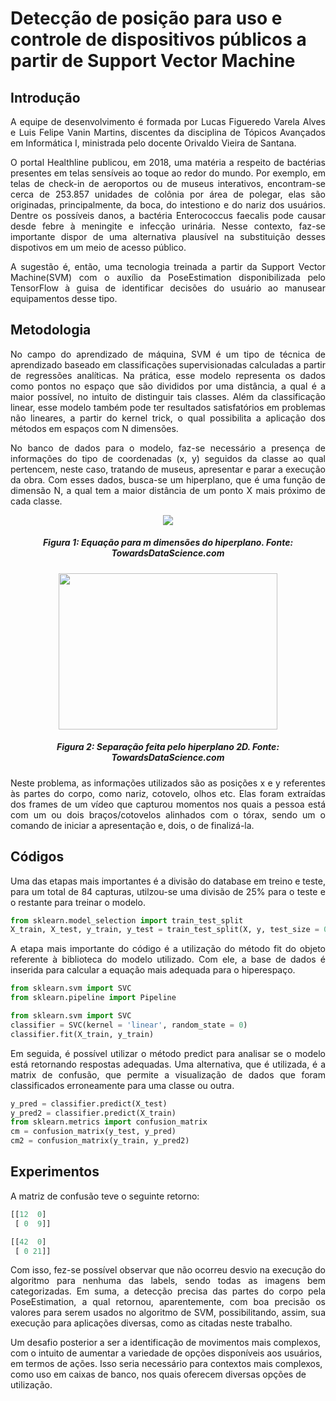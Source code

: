 # Detecção de posição para uso e controle de dispositivos públicos a partir de Support Vector Machine

## Introdução
<p align="justify">
A equipe de desenvolvimento é formada por Lucas Figueredo Varela Alves e Luis Felipe Vanin Martins, discentes da disciplina de Tópicos Avançados em Informática I, ministrada pelo docente Orivaldo Vieira de Santana. 
</p>
<p align="justify">
O portal Healthline publicou, em 2018, uma matéria a respeito de bactérias presentes em telas sensíveis ao toque ao redor do mundo. Por exemplo, em telas de check-in de aeroportos ou de museus interativos, encontram-se cerca de 253.857 unidades de colônia por área de polegar, elas são originadas, principalmente, da boca, do intestiono e do nariz dos usuários. Dentre os possíveis danos, a bactéria Enterococcus faecalis pode causar desde febre à meningite e infecção urinária. Nesse contexto, faz-se importante dispor de uma alternativa plausível na substituição desses dispotivos em um meio de acesso público.
</p>
<p align="justify">
A sugestão é, então, uma tecnologia treinada a partir da Support Vector Machine(SVM) com o auxílio da PoseEstimation disponibilizada pelo TensorFlow à guisa de identificar decisões do usuário ao manusear equipamentos desse tipo.
</p>


## Metodologia 
<p align="justify">
No campo do aprendizado de máquina, SVM é um tipo de técnica de aprendizado baseado em classificações supervisionadas calculadas a partir de regressões analíticas. Na prática, esse modelo representa os dados como pontos no espaço que são divididos por uma distância, a qual é a maior possível, no intuito de distinguir tais classes. Além da classificação linear, esse modelo também pode ter resultados satisfatórios em problemas não lineares, a partir do kernel trick, o qual possibilita a aplicação dos métodos em espaços com N dimensões.
</p>
<p align="justify">
No banco de dados para o modelo, faz-se necessário a presença de informações do tipo de coordenadas (x, y) seguidos da classe ao qual pertencem, neste caso, tratando de museus, apresentar e parar a execução da obra. Com esses dados, busca-se um hiperplano, que é uma função de dimensão N, a qual tem a maior distância de um ponto X mais próximo de cada classe.
</p>
<center>
<img src="https://miro.medium.com/max/291/1*lSnqrKcgwCcdKcLh9xbqSA.png"/>
<h5>Figura 1: Equação para m dimensões do hiperplano.
Fonte: TowardsDataScience.com </h5></center>

<center><img src="https://miro.medium.com/max/781/1*MPnxatC0-O_HhzLWd83bGA.png" width="350" height="250"/> 
<h5>Figura 2: Separação feita pelo hiperplano 2D.
Fonte: TowardsDataScience.com</h5> </center>
<p align="justify">
Neste problema, as informações utilizados são as posições x e y referentes às partes do corpo, como nariz, cotovelo, olhos etc. Elas foram extraídas dos frames de um vídeo que capturou momentos nos quais a pessoa está com um ou dois braços/cotovelos alinhados com o tórax, sendo um o comando de iniciar a apresentação e, dois, o de finalizá-la.
</p>

## Códigos 
<p align="justify">
Uma das etapas mais importantes é a divisão do database em treino e teste, para um total de 84 capturas, utilzou-se uma divisão de 25% para o teste e o restante para treinar o modelo.
</p>

```py
from sklearn.model_selection import train_test_split
X_train, X_test, y_train, y_test = train_test_split(X, y, test_size = 0.25, random_state = 0)
```
<p align="justify">
A etapa mais importante do código é a utilização do método fit do objeto referente à biblioteca do modelo utilizado. Com ele, a base de dados é inserida para calcular a equação mais adequada para o hiperespaço.
</p>

```py
from sklearn.svm import SVC
from sklearn.pipeline import Pipeline

from sklearn.svm import SVC
classifier = SVC(kernel = 'linear', random_state = 0)
classifier.fit(X_train, y_train)
```

<p align="justify">
Em seguida, é possível utilizar o método predict para analisar se o modelo está retornando respostas adequadas. Uma alternativa, que é utilizada, é a matrix de confusão, que permite a visualização de dados que foram classificados erroneamente para uma classe ou outra.
</p>

```py
y_pred = classifier.predict(X_test)
y_pred2 = classifier.predict(X_train)
from sklearn.metrics import confusion_matrix
cm = confusion_matrix(y_test, y_pred)
cm2 = confusion_matrix(y_train, y_pred2)
```

## Experimentos 
A matriz de confusão teve o seguinte retorno:
```py
[[12  0]
 [ 0  9]]

[[42  0]
 [ 0 21]]
```

<p align="justify">
Com isso, fez-se possível observar que não ocorreu desvio na execução do algoritmo para nenhuma das labels, sendo todas as imagens bem categorizadas.
Em suma, a detecção precisa das partes do corpo pela PoseEstimation, a qual retornou, aparentemente, com boa precisão os valores para serem usados no algoritmo de SVM, possibilitando, assim, sua execução para aplicações diversas, como as citadas neste trabalho.

Um desafio posterior a ser a identificação de movimentos mais complexos, com o intuito de aumentar a variedade de opções disponíveis aos usuários, em termos de ações. Isso seria necessário para contextos mais complexos, como uso em caixas de banco, nos quais oferecem diversas opções de utilização.
</p>